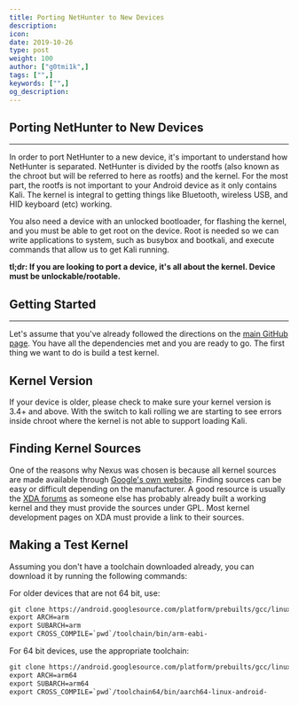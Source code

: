 ```yaml
---
title: Porting NetHunter to New Devices
description:
icon:
date: 2019-10-26
type: post
weight: 100
author: ["g0tmi1k",]
tags: ["",]
keywords: ["",]
og_description:
---
```


## Porting NetHunter to New Devices
-------------

In order to port NetHunter to a new device, it's important to understand how NetHunter is separated. NetHunter is divided by the rootfs (also known as the chroot but will be referred to here as rootfs) and the kernel.  For the most part, the rootfs is not important to your Android device as it only contains Kali.  The kernel is integral to getting things like Bluetooth, wireless USB, and HID keyboard (etc) working.

You also need a device with an unlocked bootloader, for flashing the kernel, and you must be able to get root on the device.  Root is needed so we can write applications to system, such as busybox and bootkali, and execute commands that allow us to get Kali running.

**tl;dr: If you are looking to port a device, it's all about the kernel. Device must be unlockable/rootable.**

## Getting Started
-------------
Let's assume that you've already followed the directions on the [main GitHub page](https://github.com/offensive-security/kali-nethunter#building-from-sources). You have all the dependencies met and you are ready to go.  The first thing we want to do is build a test kernel.

## Kernel Version

If your device is older, please check to make sure your kernel version is 3.4+ and above.  With the switch to kali rolling we are starting to see errors inside chroot where the kernel is not able to support loading Kali.

## Finding Kernel Sources

One of the reasons why Nexus was chosen is because all kernel sources are made available through [Google's own website](https://android.googlesource.com).  Finding sources can be easy or difficult depending on the manufacturer.  A good resource is usually the [XDA forums](http://forum.xda-developers.com/) as someone else has probably already built a working kernel and they must provide the sources under GPL.  Most kernel development pages on XDA must provide a link to their sources.

## Making a Test Kernel

Assuming you don't have a toolchain downloaded already, you can download it by running the following commands:

For older devices that are not 64 bit, use:
```html
git clone https://android.googlesource.com/platform/prebuilts/gcc/linux-x86/arm/arm-eabi-4.7 toolchain
export ARCH=arm
export SUBARCH=arm
export CROSS_COMPILE=`pwd`/toolchain/bin/arm-eabi-
```

For 64 bit devices, use the appropriate toolchain:
```html
git clone https://android.googlesource.com/platform/prebuilts/gcc/linux-x86/aarch64/aarch64-linux-android-4.9 -b  marshmallow-release toolchain64
export ARCH=arm64
export SUBARCH=arm64
export CROSS_COMPILE=`pwd`/toolchain64/bin/aarch64-linux-android-
```
